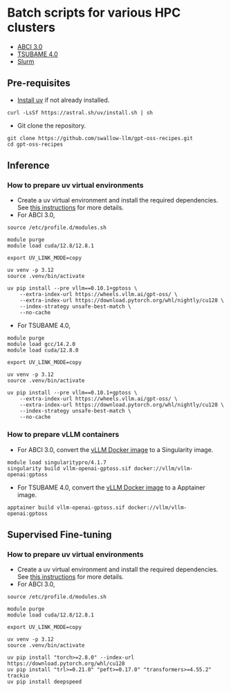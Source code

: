 # Batch scripts for various HPC clusters

- [ABCI 3.0](https://docs.abci.ai/v3/)
- [TSUBAME 4.0](https://www.t4.cii.isct.ac.jp/manuals)
- [Slurm](https://slurm.schedmd.com/)


## Pre-requisites

- [Install uv](https://docs.astral.sh/uv/getting-started/installation/) if not already installed.

```shell
curl -LsSf https://astral.sh/uv/install.sh | sh
```

- Git clone the repository.

```shell
git clone https://github.com/swallow-llm/gpt-oss-recipes.git
cd gpt-oss-recipes
```

## Inference

### How to prepare uv virtual environments

- Create a uv virtual environment and install the required dependencies. See [this instructions](https://docs.vllm.ai/projects/recipes/en/latest/OpenAI/GPT-OSS.html) for more details.
- For ABCI 3.0,

```shell
source /etc/profile.d/modules.sh

module purge
module load cuda/12.8/12.8.1

export UV_LINK_MODE=copy

uv venv -p 3.12
source .venv/bin/activate

uv pip install --pre vllm==0.10.1+gptoss \
    --extra-index-url https://wheels.vllm.ai/gpt-oss/ \
    --extra-index-url https://download.pytorch.org/whl/nightly/cu128 \
    --index-strategy unsafe-best-match \
    --no-cache
```

- For TSUBAME 4.0,

```shell
module purge
module load gcc/14.2.0
module load cuda/12.8.0

export UV_LINK_MODE=copy

uv venv -p 3.12
source .venv/bin/activate

uv pip install --pre vllm==0.10.1+gptoss \
    --extra-index-url https://wheels.vllm.ai/gpt-oss/ \
    --extra-index-url https://download.pytorch.org/whl/nightly/cu128 \
    --index-strategy unsafe-best-match \
    --no-cache
```

### How to prepare vLLM containers

- For ABCI 3.0, convert the [vLLM Docker image](https://hub.docker.com/r/vllm/vllm-openai/tags) to a Singularity image.

```shell
module load singularitypro/4.1.7
singularity build vllm-openai-gptoss.sif docker://vllm/vllm-openai:gptoss
```

- For TSUBAME 4.0, convert the [vLLM Docker image](https://hub.docker.com/r/vllm/vllm-openai/tags) to a Apptainer image.

```shell
apptainer build vllm-openai-gptoss.sif docker://vllm/vllm-openai:gptoss
```

## Supervised Fine-tuning

### How to prepare uv virtual environments

- Create a uv virtual environment and install the required dependencies. See [this instructions](https://cookbook.openai.com/articles/gpt-oss/fine-tune-transfomers) for more details.
- For ABCI 3.0,

```shell
source /etc/profile.d/modules.sh

module purge
module load cuda/12.8/12.8.1

export UV_LINK_MODE=copy

uv venv -p 3.12
source .venv/bin/activate

uv pip install "torch>=2.8.0" --index-url https://download.pytorch.org/whl/cu128
uv pip install "trl>=0.21.0" "peft>=0.17.0" "transformers>=4.55.2" trackio
uv pip install deepspeed
```
